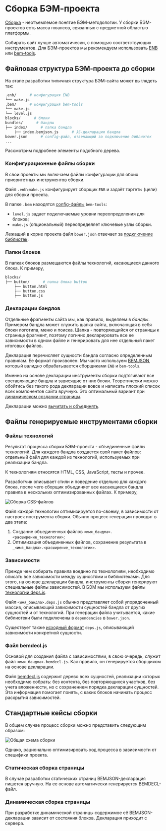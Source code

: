 # Сборка БЭМ-проекта

[Сборка](sborka_method.md) - неотъемлемое понятие БЭМ-методологии. У сборки БЭМ-проектов есть масса нюансов, связанных с предметной областью платформы.

Собирать сайт лучше автоматически, с помощью соответствующих инструментов. Для БЭМ-проектов мы рекомендуем использовать [ENB](http://enb-make.info/) или [bem-tools](https://ru.bem.info/tools/bem/bem-tools/).

## Файловая структура БЭМ-проекта до сборки

На этапе разработки типичная структура БЭМ-сайта может выглядеть так:

```sh
.enb/      # конфигурация ENB
└── make.js
.bem/      # конфигурация bem-tools
└── make.js
└── level.js
blocks/      # блоки
bundles/      # бандлы
├── index/      # папка бандла
    ├── index.bemjson.js      # JS-декларация бандла
bower.json      # config-файл, отвечающий за подключение библиотек
...
```
Рассмотрим подробнее элементы подобного дерева.

### Конфигурационные файлы сборки

В свои проекты мы включаем файлы конфигурации для обоих приоритетных инструментов сборки.

Файл `.enb\make.js` конфигурирует сборщик `ENB` и задаёт таргеты (цели) для сборки проекта.

В папке `.bem` находятся [config-файлы](http://ru.bem.info/tools/bem/bem-tools/customization/) `bem-tools`:
* `level.js` задает подключаемые уровни переопределения для блоков;
* `make.js` (опциональный) переопределяет ключевые узлы сборки.

Лежащий в корне проекта файл `bower.json` отвечает за [подключение библиотек](http://ru.bem.info/tutorials/start-with-project-stub/#Подключение-библиотек).

### Папки блоков

В папках блоков размещаются файлы технологий, касающиеся данного блока. К примеру,

```sh
blocks/
├── button/      # папка блока button
    ├── button.html
    ├── button.css
    ├── button.js
```

### Декларации бандлов

Отдельные фрагменты сайта мы, как правило, выделяем в *бандлы*. Примером бандла может служить шапка сайта, включающая в себя блоки логотипа, меню и поиска. Шапка - повторяющийся от страницы к странице фрагмент, поэтому логично декларировать все ее зависимости в одном файле и генерировать для нее отдельный пакет итоговых файлов.

Декларация перечисляет сущности бандла согласно определенным правилам. Ее формат произволен. Мы часто используем [BEMJSON](https://ru.bem.info/technology/bemjson/current/bemjson/), который валидно обрабатывается сборщиками `ENB` и `bem-tools`.

Именно на основe декларации инструменты сборки подтягивают все составляющие бандла и зависящие от них блоки. Теоретически можно обойтись без такого рода декларации вовсе и написать плоский список всех компонентов сайта вручную. Это оптимальный вариант при [динамическом создании страницы](#dinam).

Декларации можно [вычитать и объединять](http://ru.bem.info/tools/bem/bem-tools/customization/#Сборка-`merged`-бандла--раньше-так-же-назывался-`common`-).

## Файлы генерируемые инструментами сборки

### Файлы технологий

Результат процесса сборки БЭМ-проекта - объединенные файлы технологий. Для каждого бандла создается свой пакет файлов: отдельный файл для каждой из технологий, используемых при реализации бандла.

К технологиям относятся HTML, CSS, JavaScript, тесты и прочее.

Разработчик описывает стили и поведение отдельно для каждого блока, после чего сборщик объединяет все касающиеся бандла правила в нескольких оптимизированных файлах. К примеру,

![Сборка CSS-файлов](https://img-fotki.yandex.ru/get/15591/158800653.0/0_111c54_e7a227ff_orig)

Файл каждой технологии оптимизируется по-своему, в зависимости от настроек инструмента сборки. Обычно процесс генерации проходит в два этапа:

1. Создание объединенных файлов `<имя_бандла>.<расширение_технологии>`;
2. Оптимизация объединенных файлов, сохранение результата в `_<имя_бандла>.<расширение_технологии>`.

### Зависимости

Прежде чем собирать правила воедино по технологиям, необходимо описать все зависимости между сущностями и библиотеками. Для этого, на основе декларации бандла, инструменты сборки генерируют специальные файлы зависимостей. В БЭМ мы используем файлы [технологии deps.js](http://ru.bem.info/tools/bem/bem-tools/depsjs/).

Файл `<имя_бандла>.deps.js` обычно представляет собой упорядоченный массив, описывающий зависимости сущностей бандла от других сущностей и от технологий. При генерации файла учитывается, какие библиотеки были подключены в `dependencies` в `bower.json`.

Существует также [исходный формат](http://frontend.yandex-team.ru/packages/docs/bem/formats/deps.md.html) `deps.js`, описывающий зависимости конкретной сущности.

### Файл bemdecl.js

Основой для создания файла с зависимостями, в свою очередь, служит файл `<имя_бандла>.bemdecl.js`. Как правило, он генерируется сборщиком на основе декларации.

Файл [bemdecl.js](http://frontend.yandex-team.ru/packages/docs/bem/formats/bemdecl.md.html) содержит дерево всех сущностей, реализации которых необходимо собрать: без контента, без повторяющихся участков, без учета вложенности, но с сохранением порядка декларации сущностей. Эта информация помогает понять, с каких блоков начинать процесс раскрытия зависимостей.

## Стандартные кейсы сборки
<TODO>

В общем случае процесс сборки можно представить следующим образом:

![Общая схема сборки](http://img-fotki.yandex.ru/get/6837/158800653.0/0_10741c_bfcdd557_orig)

Однако, рационально оптимизировать ход процесса в зависимости от специфики проекта.

### Статическая сборка страницы

В случае разработки статических страниц BEMJSON-декларация пишется вручную. На ее основе автоматически генерируется BEMDECL-файл.

<a name="dinam"></a>
### Динамическая сборка страницы

При разработке динамической страницы содержимое её BEMJSON-декларации зависит от состояния блоков. Декларация приходит с сервера.
